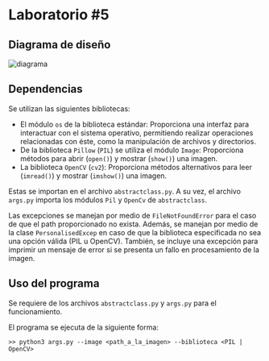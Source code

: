 # Laboratorio #5
## Diagrama de diseño
![diagrama](https://raw.githubusercontent.com/mareyes1/Lab2/main/diagrama_lab5_v2.png)
## Dependencias
Se utilizan las siguientes bibliotecas:

* El módulo `os` de la biblioteca estándar: Proporciona una interfaz para interactuar con el sistema operativo, permitiendo realizar operaciones relacionadas con éste, como la manipulación de archivos y directorios.
* De la biblioteca `Pillow` (`PIL`) se utiliza el módulo `Image`: Proporciona métodos para abrir (`open()`) y mostrar (`show()`) una imagen.
* La biblioteca `OpenCV` (`cv2`): Proporciona métodos alternativos para leer (`imread()`) y mostrar (`imshow()`) una imagen.

Estas se importan en el archivo `abstractclass.py`. A su vez, el archivo `args.py` importa los módulos `Pil` y `OpenCv` de `abstractclass`.

Las excepciones se manejan por medio de `FileNotFoundError` para el caso de que el path proporcionado no exista. Además, se manejan por medio de la clase `PersonalisedExcep` en caso de que la biblioteca especificada no sea una opción válida (PIL u OpenCV). También, se incluye una excepción para imprimir un mensaje de error si se presenta un fallo en procesamiento de la imagen.
## Uso del programa
Se requiere de los archivos `abstractclass.py` y `args.py` para el funcionamiento.

El programa se ejecuta de la siguiente forma:

`>> python3 args.py --image <path_a_la_imagen> --biblioteca <PIL | OpenCV>`
